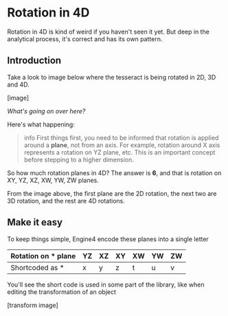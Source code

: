 # Rotation in 4D

Rotation in 4D is kind of weird if you haven't seen it yet. But deep in the analytical process, it's correct and has its own pattern. 

## Introduction

Take a look to image below where the tesseract is being rotated in 2D, 3D and 4D.

[image]

*What's going on over here?*

Here's what happening:

> info
> First things first, you need to be informed that rotation is applied around a **plane**, not from an axis. For example, rotation around X axis represents a rotation on YZ plane, etc. This is an important concept before stepping to a higher dimension.

So how much rotation planes in 4D? The answer is **6**, and that is rotation on XY, YZ, XZ, XW, YW, ZW planes.

From the image above, the first plane are the 2D rotation, the next two are 3D rotation, and the rest are 4D rotations. 

## Make it easy

To keep things simple, Engine4 encode these planes into a single letter

Rotation on * plane | YZ | XZ | XY | XW | YW | ZW 
--- | --- | --- | --- | --- | --- | ---
Shortcoded as *     | x | y | z | t | u | v

You'll see the short code is used in some part of the library, like when editing the transformation of an object

[transform image]
